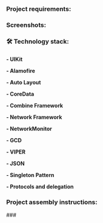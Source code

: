 <h3 align="left"> Project requirements: </h3>

###

<p align="left"></p>

###

<h3 align="left"> Screenshots: </h3>

###

###

<h3 align="left">🛠 Technology stack:
</h3>

###

<h4>
<p align="left"> - UIKit</p>
<p align="left"> - Alamofire</p>
<p align="left"> - Auto Layout</p>
<p align="left"> - CoreData</p>
<p align="left"> - Combine Framework</p>
<p align="left"> - Network Framework</p>
<p align="left"> - NetworkMonitor</p>
<p align="left"> - GCD</p>
<p align="left"> - VIPER</p> 
<p align="left"> - JSON</p>
<p align="left"> - Singleton Pattern</p>
<p align="left"> - Protocols and delegation</p>
</h4>

###

<h3 align="left"> Project assembly instructions: </h3>
</h3>
###


###

